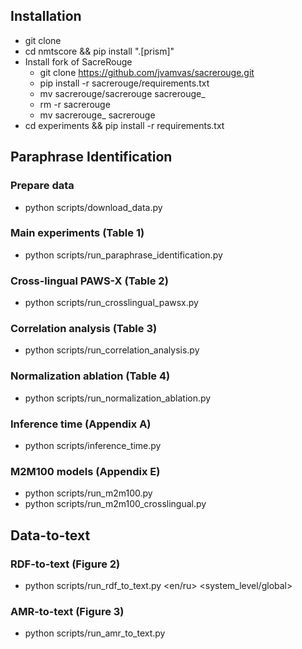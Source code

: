 
## Installation
- git clone
- cd nmtscore && pip install ".[prism]"
- Install fork of SacreRouge
  - git clone https://github.com/jvamvas/sacrerouge.git
  - pip install -r sacrerouge/requirements.txt
  - mv sacrerouge/sacrerouge sacrerouge_
  - rm -r sacrerouge
  - mv sacrerouge_ sacrerouge
- cd experiments && pip install -r requirements.txt

## Paraphrase Identification

### Prepare data
- python scripts/download_data.py

### Main experiments (Table 1)
- python scripts/run_paraphrase_identification.py

### Cross-lingual PAWS-X (Table 2)
- python scripts/run_crosslingual_pawsx.py

### Correlation analysis (Table 3)
- python scripts/run_correlation_analysis.py

### Normalization ablation (Table 4)
- python scripts/run_normalization_ablation.py

### Inference time (Appendix A)
- python scripts/inference_time.py

### M2M100 models (Appendix E)
- python scripts/run_m2m100.py
- python scripts/run_m2m100_crosslingual.py

## Data-to-text

### RDF-to-text (Figure 2)
- python scripts/run_rdf_to_text.py <en/ru> <system_level/global>

### AMR-to-text (Figure 3)
- python scripts/run_amr_to_text.py
